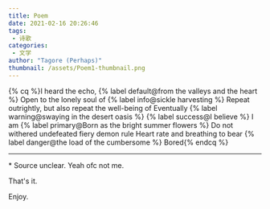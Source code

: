 ```yaml
---
title: Poem
date: 2021-02-16 20:26:46
tags:
 - 诗歌
categories:
 - 文学
author: "Tagore (Perhaps)"
thumbnail: /assets/Poem1-thumbnail.png
---
```


<!-- placeholder -->

{% cq %}I heard the echo, {% label default@from the valleys and the heart %}
Open to the lonely soul of {% label info@sickle harvesting %}
Repeat outrightly, but also repeat the well-being of
Eventually {% label warning@swaying in the desert oasis %}
{% label success@I believe %} I am
{% label primary@Born as the bright summer flowers %}
Do not withered undefeated fiery demon rule
Heart rate and breathing to bear {% label danger@the load of the cumbersome %}
Bored{% endcq %}

<!-- more -->

---

\* Source unclear. Yeah ofc not me.

That's it.

Enjoy.
